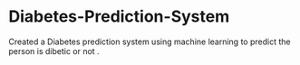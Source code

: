 # Diabetes-Prediction-System
Created a Diabetes prediction system using machine learning to predict the person is dibetic or not .
